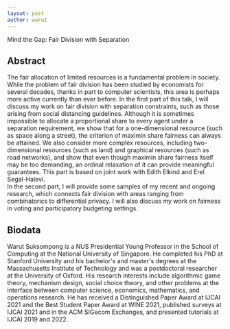 ```yaml
---
layout: post
author: warut
---
```

Mind the Gap: Fair Division with Separation

## Abstract
The fair allocation of limited resources is a fundamental problem in society. While the problem of fair division has been studied by economists for several decades, thanks in part to computer scientists, this area is perhaps more active currently than ever before.
In the first part of this talk, I will discuss my work on fair division with separation constraints, such as those arising from social distancing guidelines. Although it is sometimes impossible to allocate a proportional share to every agent under a separation requirement, we show that for a one-dimensional resource (such as space along a street), the criterion of maximin share fairness can always be attained. We also consider more complex resources, including two-dimensional resources (such as land) and graphical resources (such as road networks), and show that even though maximin share fairness itself may be too demanding, an ordinal relaxation of it can provide meaningful guarantees. This part is based on joint work with Edith Elkind and Erel Segal-Halevi.  
In the second part, I will provide some samples of my recent and ongoing research, which connects fair division with areas ranging from combinatorics to differential privacy. I will also discuss my work on fairness in voting and participatory budgeting settings.

## Biodata
Warut Suksompong is a NUS Presidential Young Professor in the School of Computing at the National University of Singapore. He completed his PhD at Stanford University and his bachelor's and master's degrees at the Massachusetts Institute of Technology and was a postdoctoral researcher at the University of Oxford. His research interests include algorithmic game theory, mechanism design, social choice theory, and other problems at the interface between computer science, economics, mathematics, and operations research. He has received a Distinguished Paper Award at IJCAI 2021 and the Best Student Paper Award at WINE 2021, published surveys at IJCAI 2021 and in the ACM SIGecom Exchanges, and presented tutorials at IJCAI 2019 and 2022.
